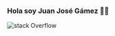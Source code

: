 ### Hola soy Juan José Gámez 👋😀
![stack Overflow](https://drive.google.com/file/d/12eiFN-08Ez8I0_IFFFuhPdDa4OHJwVgR/view?usp=sharing)

